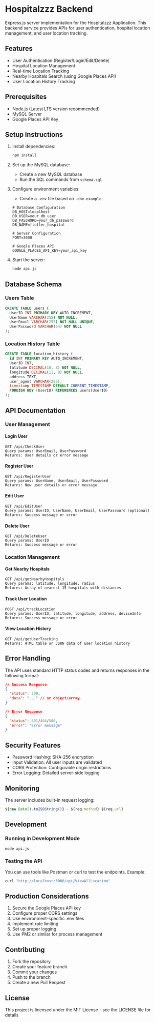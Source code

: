 # Hospitalzzz Backend

Express.js server implementation for the Hospitalzzz Application. This backend service provides APIs for user authentication, hospital location management, and user location tracking.

## Features

- User Authentication (Register/Login/Edit/Delete)
- Hospital Location Management
- Real-time Location Tracking
- Nearby Hospitals Search (using Google Places API)
- User Location History Tracking

## Prerequisites

- Node.js (Latest LTS version recommended)
- MySQL Server
- Google Places API Key

## Setup Instructions

1. Install dependencies:

   ```bash
   npm install
   ```

2. Set up the MySQL database:

   - Create a new MySQL database
   - Run the SQL commands from `schema.sql`

3. Configure environment variables:

   - Create a `.env` file based on `.env.example`:

   ```
   # Database Configuration
   DB_HOST=localhost
   DB_USER=your_db_user
   DB_PASSWORD=your_db_password
   DB_NAME=flutter_hospital

   # Server Configuration
   PORT=3000

   # Google Places API
   GOOGLE_PLACES_API_KEY=your_api_key
   ```

4. Start the server:
   ```bash
   node api.js
   ```

## Database Schema

### Users Table

```sql
CREATE TABLE users (
  UserID INT PRIMARY KEY AUTO_INCREMENT,
  UserName VARCHAR(255) NOT NULL,
  UserEmail VARCHAR(255) NOT NULL UNIQUE,
  UserPassword VARCHAR(64) NOT NULL
);
```

### Location History Table

```sql
CREATE TABLE location_history (
  id INT PRIMARY KEY AUTO_INCREMENT,
  UserID INT,
  latitude DECIMAL(10, 8) NOT NULL,
  longitude DECIMAL(11, 8) NOT NULL,
  address TEXT,
  user_agent VARCHAR(255),
  timestamp TIMESTAMP DEFAULT CURRENT_TIMESTAMP,
  FOREIGN KEY (UserID) REFERENCES users(UserID)
);
```

## API Documentation

### User Management

#### Login User

```
GET /api/CheckUser
Query params: UserEmail, UserPassword
Returns: User details or error message
```

#### Register User

```
GET /api/RegisterUser
Query params: UserName, UserEmail, UserPassword
Returns: New user details or error message
```

#### Edit User

```
GET /api/EditUser
Query params: UserID, UserName, UserEmail, UserPassword (optional)
Returns: Success message or error
```

#### Delete User

```
GET /api/DeleteUser
Query params: UserID
Returns: Success message or error
```

### Location Management

#### Get Nearby Hospitals

```
GET /api/getNearbyHospitals
Query params: latitude, longitude, radius
Returns: Array of nearest 15 hospitals with distances
```

#### Track User Location

```
POST /api/trackLocation
Query params: UserID, latitude, longitude, address, deviceInfo
Returns: Success message or error
```

#### View Location History

```
GET /api/getUserTracking
Returns: HTML table or JSON data of user location history
```

## Error Handling

The API uses standard HTTP status codes and returns responses in the following format:

```json
// Success Response
{
  "status": 200,
  "data": "..." // or object/array
}

// Error Response
{
  "status": 401/404/500,
  "error": "Error message"
}
```

## Security Features

- Password Hashing: SHA-256 encryption
- Input Validation: All user inputs are validated
- CORS Protection: Configurable origin restrictions
- Error Logging: Detailed server-side logging

## Monitoring

The server includes built-in request logging:

```javascript
${new Date().toISOString()} - ${req.method} ${req.url}
```

## Development

### Running in Development Mode

```bash
node api.js
```

### Testing the API

You can use tools like Postman or curl to test the endpoints. Example:

```bash
curl "http://localhost:3000/api/ViewAllLocation"
```

## Production Considerations

1. Secure the Google Places API key
2. Configure proper CORS settings
3. Use environment-specific .env files
4. Implement rate limiting
5. Set up proper logging
6. Use PM2 or similar for process management

## Contributing

1. Fork the repository
2. Create your feature branch
3. Commit your changes
4. Push to the branch
5. Create a new Pull Request

## License

This project is licensed under the MIT License - see the LICENSE file for details
